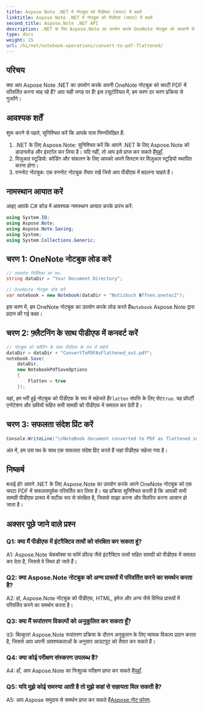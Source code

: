 ```yaml
---
title: Aspose Note .NET में नोटबुक को पीडीएफ (चपटा) में बदलें
linktitle: Aspose Note .NET में नोटबुक को पीडीएफ (चपटा) में बदलें
second_title: Aspose.Note .NET API
description: .NET के लिए Aspose.Note का उपयोग करके OneNote नोटबुक को आसानी से फ़्लैट किए गए PDF में परिवर्तित करना सीखें। अपनी सामग्री को निर्बाध रूप से सुरक्षित रखें.
type: docs
weight: 15
url: /hi/net/notebook-operations/convert-to-pdf-flattened/
---
```

## परिचय

क्या आप Aspose Note .NET का उपयोग करके अपनी OneNote नोटबुक को चपटी PDF में परिवर्तित करना चाह रहे हैं? आप सही जगह पर हैं! इस ट्यूटोरियल में, हम चरण दर चरण प्रक्रिया से गुजरेंगे।

## आवश्यक शर्तें

शुरू करने से पहले, सुनिश्चित करें कि आपके पास निम्नलिखित हैं:

1.  .NET के लिए Aspose.Note: सुनिश्चित करें कि आपने .NET के लिए Aspose.Note को डाउनलोड और इंस्टॉल कर लिया है। यदि नहीं, तो आप इसे प्राप्त कर सकते हैं[यहाँ](https://releases.aspose.com/note/net/).
2. विज़ुअल स्टूडियो: कोडिंग और संकलन के लिए आपको अपने सिस्टम पर विज़ुअल स्टूडियो स्थापित करना होगा।
3. वननोट नोटबुक: एक वननोट नोटबुक तैयार रखें जिसे आप पीडीएफ में बदलना चाहते हैं।

## नामस्थान आयात करें

आइए आपके C# कोड में आवश्यक नामस्थान आयात करके प्रारंभ करें:

```csharp
using System.IO;
using Aspose.Note;
using Aspose.Note.Saving;
using System;
using System.Collections.Generic;
```

## चरण 1: OneNote नोटबुक लोड करें

```csharp
// दस्तावेज़ निर्देशिका का पथ.
string dataDir = "Your Document Directory";

// OneNote नोटबुक लोड करें
var notebook = new Notebook(dataDir + "Notizbuch �ffnen.onetoc2");
```

 इस चरण में, हम OneNote नोटबुक का उपयोग करके लोड करते हैं`Notebook` Aspose.Note द्वारा प्रदान की गई कक्षा।

## चरण 2: फ़्लैटनिंग के साथ पीडीएफ में कनवर्ट करें

```csharp
// नोटबुक को फ़्लैटिंग के साथ पीडीएफ के रूप में सहेजें
dataDir = dataDir + "ConvertToPDFAsFlattened_out.pdf";
notebook.Save(
    dataDir,
    new NotebookPdfSaveOptions
    {
        Flatten = true
    }); 
```

 यहां, हम भरी हुई नोटबुक को पीडीएफ के रूप में सहेजते हैं`Flatten` संपत्ति के लिए सेट`true`. यह प्रॉपर्टी एनोटेशन और छवियों सहित सभी सामग्री को पीडीएफ में समतल कर देती है।

## चरण 3: सफलता संदेश प्रिंट करें

```csharp
Console.WriteLine("\nNoteBook document converted to PDF as flattened successfully.\nFile saved at " + dataDir);
```

अंत में, हम उस पथ के साथ एक सफलता संदेश प्रिंट करते हैं जहां पीडीएफ सहेजा गया है।

## निष्कर्ष

बधाई हो! आपने .NET के लिए Aspose.Note का उपयोग करके अपने OneNote नोटबुक को एक चपटा PDF में सफलतापूर्वक परिवर्तित कर लिया है। यह प्रक्रिया सुनिश्चित करती है कि आपकी सभी सामग्री पीडीएफ प्रारूप में सटीक रूप से संरक्षित है, जिससे साझा करना और वितरित करना आसान हो जाता है।

## अक्सर पूछे जाने वाले प्रश्न

### Q1: क्या मैं पीडीएफ में इंटरैक्टिव तत्वों को संरक्षित कर सकता हूं?

A1: Aspose.Note चेकबॉक्स या फॉर्म फ़ील्ड जैसे इंटरैक्टिव तत्वों सहित सामग्री को पीडीएफ में समतल कर देता है, जिससे वे स्थिर हो जाते हैं।

### Q2: क्या Aspose.Note नोटबुक को अन्य प्रारूपों में परिवर्तित करने का समर्थन करता है?

A2: हां, Aspose.Note नोटबुक को पीडीएफ, HTML, इमेज और अन्य जैसे विभिन्न प्रारूपों में परिवर्तित करने का समर्थन करता है।

### Q3: क्या मैं रूपांतरण विकल्पों को अनुकूलित कर सकता हूँ?

उ3: बिल्कुल! Aspose.Note रूपांतरण प्रक्रिया के दौरान अनुकूलन के लिए व्यापक विकल्प प्रदान करता है, जिससे आप अपनी आवश्यकताओं के अनुसार आउटपुट को तैयार कर सकते हैं।

### Q4: क्या कोई परीक्षण संस्करण उपलब्ध है?

 A4: हाँ, आप Aspose.Note का निःशुल्क परीक्षण प्राप्त कर सकते हैं[यहाँ](https://releases.aspose.com/).

### Q5: यदि मुझे कोई समस्या आती है तो मुझे कहां से सहायता मिल सकती है?

 A5: आप Aspose समुदाय से समर्थन प्राप्त कर सकते हैं[Aspose.नोट फ़ोरम](https://forum.aspose.com/c/note/28).